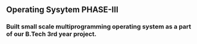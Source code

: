## Operating Sysytem PHASE-III

### Built small scale multiprogramming operating system as a part of our B.Tech 3rd year project. 
